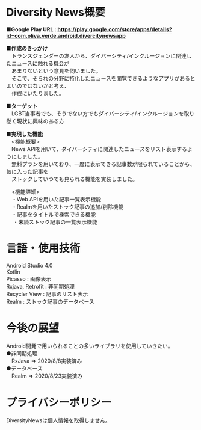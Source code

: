 # Diversity News概要
**■Google Play URL : https://play.google.com/store/apps/details?id=com.oliva.verde.android.divercitynewsapp** 

**■作成のきっかけ**  
　トランスジェンダーの友人から、ダイバーシティ/インクルージョンに関連したニュースに触れる機会が  
　あまりないという意見を伺いました。  
　そこで、そられの分野に特化したニュースを閲覧できるようなアプリがあるとよいのではないかと考え、  
　作成にいたりました。  

**■ターゲット**  
　LGBT当事者でも、そうでない方でもダイバーシティ/インクルージョンを取り巻く現状に興味のある方

**■実現した機能**  
　<機能概要>  
　News APIを用いて、ダイバーシティに関連したニュースをリスト表示するようにしました。  
　無料プランを用いており、一度に表示できる記事数が限られていることから、気に入った記事を  
　ストックしていつでも見られる機能を実装しました。  
  
　<機能詳細>  
 　・Web APIを用いた記事一覧表示機能  
 　・Realmを用いたストック記事の追加/削除機能  
 　・記事をタイトルで検索できる機能  
　 ・未読ストック記事の一覧表示機能  
  
# 言語・使用技術  
Android Studio 4.0  
Kotlin  
Picasso : 画像表示  
Rxjava, Retrofit : 非同期処理    
Recycler View : 記事のリスト表示  
Realm : ストック記事のデータベース  
  
# 今後の展望  
Android開発で用いられることの多いライブラリを使用していきたい。  
●非同期処理  
　RxJava => 2020/8/8実装済み    
●データベース  
　Realm  => 2020/8/23実装済み  
 
# プライバシーポリシー  
DiversityNewsは個人情報を取得しません。  
